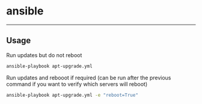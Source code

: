 # ansible
---------

## Usage
Run updates but do not reboot
```bash
ansible-playbook apt-upgrade.yml
```

Run updates and rebooot if required (can be run after the previous command if you want to verify which servers will reboot)
```bash
ansible-playbook apt-upgrade.yml -e "reboot=True"
```
